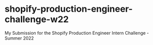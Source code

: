 # shopify-production-engineer-challenge-w22
My Submission for the Shopify Production Engineer Intern  Challenge - Summer 2022
